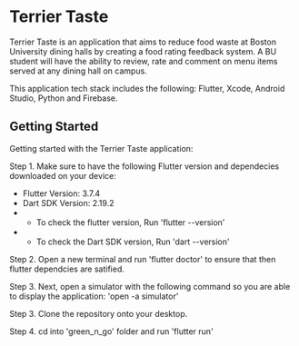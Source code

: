 # Terrier Taste

Terrier Taste is an application that aims to reduce food waste at Boston University dining halls by creating a food rating feedback system. A BU student  will have the ability to review, rate and comment on menu items served at any dining hall on campus.

This application tech stack includes the following: Flutter, Xcode, Android Studio, Python and Firebase. 

## Getting Started

Getting started with the Terrier Taste application: 

Step 1. Make sure to have the following Flutter version and dependecies downloaded on your device: 
* Flutter Version: 3.7.4 
* Dart SDK Version: 2.19.2
* * To check the flutter version, Run 'flutter --version'
* * To check the Dart SDK version, Run 'dart --version'

Step 2. Open a new terminal and run 'flutter doctor' to ensure that then flutter  dependcies are satified. 

Step 3. Next, open a simulator with the following command so you are able to display the application: 'open -a simulator'

Step 3. Clone the repository onto your desktop. 

Step 4. cd into 'green_n_go' folder and run 'flutter run'
